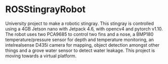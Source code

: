 # ROSStingrayRobot
University project to make a robotic stingray. This stingray is controlled using a 4GB Jetson nano with Jetpack 4.6, with opencv4 and pytorch v1.10. The robot uses two PCA9685 to control two fins and a nose, a BMP180 temperature/pressure sensor for depth and temperature monitoring, an intelrealsense D435i camera for mapping, object detection amongst other things and a grove water sensor to detect water leakage. This project is moving towards a virtual platform. 

<object data="collatedworkpdf.pdf" width="1000" height="1000" type='application/pdf'></object>
